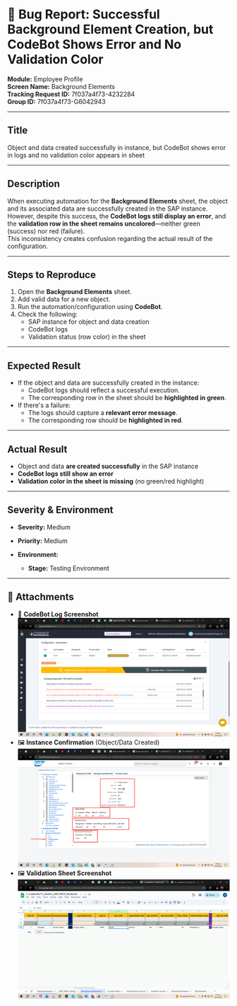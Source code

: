 # 🐞 Bug Report: Successful Background Element Creation, but CodeBot Shows Error and No Validation Color

**Module:** Employee Profile  
**Screen Name:** Background Elements  
**Tracking Request ID:** 7f037a4f73-4232284  
**Group ID:** 7f037a4f73-G6042943  

---

## Title
Object and data created successfully in instance, but CodeBot shows error in logs and no validation color appears in sheet

---

## Description
When executing automation for the **Background Elements** sheet, the object and its associated data are successfully created in the SAP instance.  
However, despite this success, the **CodeBot logs still display an error**, and the **validation row in the sheet remains uncolored**—neither green (success) nor red (failure).  
This inconsistency creates confusion regarding the actual result of the configuration.

---

## Steps to Reproduce
1. Open the **Background Elements** sheet.  
2. Add valid data for a new object.  
3. Run the automation/configuration using **CodeBot**.  
4. Check the following:  
   - SAP instance for object and data creation  
   - CodeBot logs  
   - Validation status (row color) in the sheet  

---

## Expected Result
- If the object and data are successfully created in the instance:
  - CodeBot logs should reflect a successful execution.
  - The corresponding row in the sheet should be **highlighted in green**.
- If there's a failure:
  - The logs should capture a **relevant error message**.
  - The corresponding row should be **highlighted in red**.

---

## Actual Result
- Object and data **are created successfully** in the SAP instance  
- **CodeBot logs still show an error**  
- **Validation color in the sheet is missing** (no green/red highlight)  

---

## Severity & Environment

- **Severity:** Medium  
- **Priority:** Medium  


- **Environment:**  
  - **Stage:** Testing Environment  

---

## 📎 Attachments
- 📄 **CodeBot Log Screenshot**  
![Message Definition - Text Column Highlight in Red](Bug%20Reporting%20Images/bug31.png)
- 🖼️ **Instance Confirmation** (Object/Data Created)  
![Message Definition - Text Column Highlight in Red](Bug%20Reporting%20Images/bug32.png)
- 🖼️ **Validation Sheet Screenshot**
![Message Definition - Text Column Highlight in Red](Bug%20Reporting%20Images/bug33.png)
